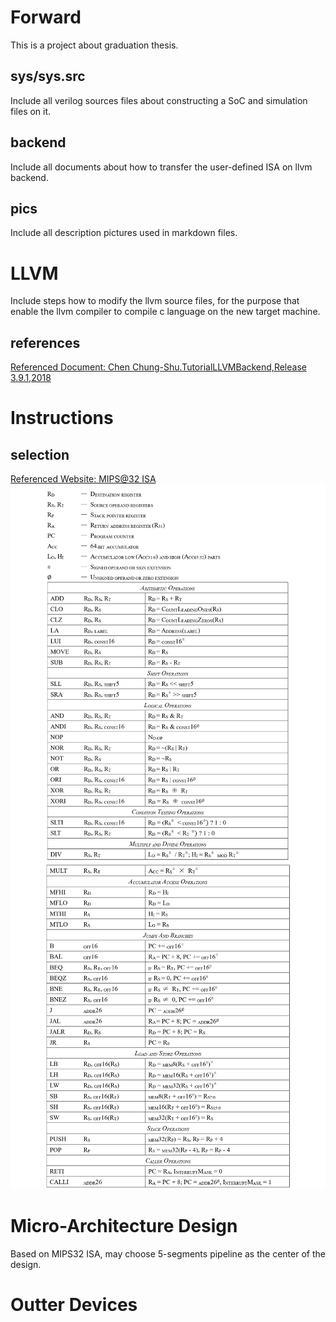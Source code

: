 # Forward
This is a project about graduation thesis.

## sys/sys.src
Include all verilog sources files about constructing a SoC and simulation files on it.

## backend
Include all documents about how to transfer the user-defined ISA on llvm backend.

## pics
Include all description pictures used in markdown files.

# LLVM
Include steps how to modify the llvm source files, for the purpose that enable the llvm compiler to compile c language on the new target machine.

## references
[Referenced Document: Chen Chung-Shu.TutorialLLVMBackend,Release 3.9.1,2018](http://jonathan2251.github.io/lbd/)

# Instructions
## selection 
[Referenced Website: MIPS@32 ISA](https://www.mips.com/products/architectures/mips32-2/, "MIPS32 Instruction Set Quick Reference v1.01")
![avatar](https://github.com/ilo5u/CX-CPU/blob/master/pics/ins1.png)
![avatar](https://github.com/ilo5u/CX-CPU/blob/master/pics/ins2.png)

# Micro-Architecture Design
Based on MIPS32 ISA, may choose 5-segments pipeline as the center of the design.

# Outter Devices
